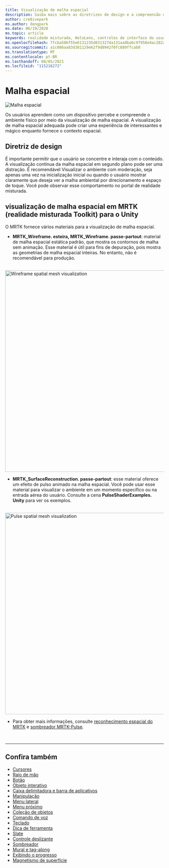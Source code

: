 ```yaml
---
title: Visualização de malha espacial
description: Saiba mais sobre as diretrizes de design e a compreensão do ambiente físico com a visualização de malha espacial no MRTK.
author: cre8ivepark
ms.author: dongpark
ms.date: 06/19/2020
ms.topic: article
keywords: realidade misturada, HoloLens, controles de interface do usuário, interação, interface do usuário, ux, Design de ux, interface do usuário espacial, interação espacial, interface do usuário 3d, ux 3d, headset de realidade misturada, headset de realidade mista do windows, headset de realidade virtual, HoloLens, MRTK, realidade misturada Toolkit
ms.openlocfilehash: 7fcba586f55e6131235d031327da131aa8ba6c97958e4ac282a8f8d048d37992
ms.sourcegitcommit: a1c086aa83d381129e62f9d8942f0fc889ffcab0
ms.translationtype: MT
ms.contentlocale: pt-BR
ms.lasthandoff: 08/05/2021
ms.locfileid: "115216272"
---
```

# <a name="spatial-mesh"></a>Malha espacial

![Malha espacial](images/MRTK_PulseShader_SpatialMesh.gif)

Os usuários aprendem como um dispositivo percebe e compreende o ambiente físico por meio da visualização de malha espacial. A visualização de malha espacial adequada pode criar uma experiência de interessantes e mágico enquanto fornece o contexto espacial.  

## <a name="design-guideline"></a>Diretriz de design

É importante permitir que o usuário se concentre e interaja com o conteúdo. A visualização contínua da malha espacial em segundo plano pode ser uma distração. É recomendável Visualizar o ambiente com moderação, seja apenas uma vez na inicialização inicial ou quando o usuário mostrar claramente que deseja ver a malha ambiental por direcionamento e espaço de toque. Você pode observar esse comportamento no portal de realidade misturada.
<br>

## <a name="spatial-mesh-visualization-in-mrtk-mixed-reality-toolkit-for-unity"></a>visualização de malha espacial em MRTK (realidade misturada Toolkit) para o Unity

O MRTK fornece vários materiais para a visualização de malha espacial.

- **MRTK_Wireframe. esteira, MRTK_Wireframe. passe-partout**: material de malha espacial estática padrão, que mostra os contornos de malha sem animação. Esse material é útil para fins de depuração, pois mostra as geometrias de malha espacial inteiras. No entanto, não é recomendável para produção.
<br>
<img src="images/SurfaceReconstruction.jpg" alt="Wireframe spatial mesh visualization" width="640px">

- **MRTK_SurfaceReconstruction. passe-partout**: esse material oferece um efeito de pulso animado na malha espacial. Você pode usar esse material para visualizar o ambiente em um momento específico ou na entrada aérea do usuário. Consulte a cena **PulseShaderExamples. Unity** para ver os exemplos.
<br>
<img src="images/MRTK_SRMesh_Pulse.jpg" alt="Pulse spatial mesh visualization" width="640px">

* Para obter mais informações, consulte [reconhecimento espacial do MRTK](/windows/mixed-reality/mrtk-unity/features/spatial-awareness/spatial-awareness-getting-started) e [sombreador MRTK-Pulse](/windows/mixed-reality/mrtk-unity/features/experimental/pulse-shader).

<br>

---

## <a name="see-also"></a>Confira também

* [Cursores](cursors.md)
* [Raio de mão](point-and-commit.md)
* [Botão](button.md)
* [Objeto interativo](interactable-object.md)
* [Caixa delimitadora e barra de aplicativos](app-bar-and-bounding-box.md)
* [Manipulação](direct-manipulation.md)
* [Menu lateral](hand-menu.md)
* [Menu próximo](near-menu.md)
* [Coleção de objetos](object-collection.md)
* [Comando de voz](voice-input.md)
* [Teclado](keyboard.md)
* [Dica de ferramenta](tooltip.md)
* [Slate](slate.md)
* [Controle deslizante](slider.md)
* [Sombreador](shader.md)
* [Mural e tag-along](billboarding-and-tag-along.md)
* [Exibindo o progresso](progress.md)
* [Magnetismo de superfície](surface-magnetism.md)